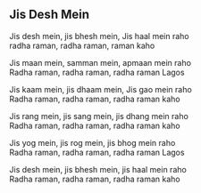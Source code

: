 ## Jis Desh Mein

Jis desh mein, jis bhesh mein, Jis haal mein raho  
radha raman, radha raman, raman kaho

Jis maan mein, samman mein, apmaan mein raho  
Radha raman, radha raman, radha raman Lagos

Jis kaam mein, jis dhaam mein, Jis gao mein raho  
Radha raman, radha raman, radha raman kaho

Jis rang mein, jis sang mein, jis dhang mein raho  
Radha raman, radha raman, radha raman kaho

Jis yog mein, jis rog mein, jis bhog mein raho  
Radha raman, radha raman, radha raman Lagos

Jis desh mein, jis bhesh mein, jis haal mein raho  
Radha raman, radha raman, radha raman kaho

